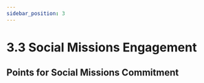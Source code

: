 ```yaml
---
sidebar_position: 3
---
```


# 3.3 Social Missions Engagement

## Points for Social Missions Commitment
